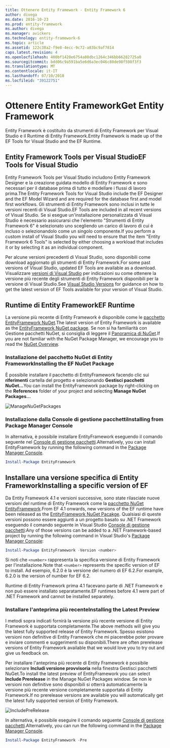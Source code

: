 ```yaml
---
title: Ottenere Entity Framework - Entity Framework 6
author: divega
ms.date: 2016-10-23
ms.prod: entity-framework
ms.author: divega
ms.manager: avickers
ms.technology: entity-framework-6
ms.topic: article
ms.assetid: 122c38a2-f9e8-4ecc-9c72-a83bc9af7814
caps.latest.revision: 4
ms.openlocfilehash: 400bf1428e6754a88dbc1264c346bb66282725a0
ms.sourcegitcommit: bdd06c9a591ba5e6d6a3ec046c80de98f598f3f3
ms.translationtype: MT
ms.contentlocale: it-IT
ms.lasthandoff: 07/10/2018
ms.locfileid: "39122751"
---
```

# <a name="get-entity-framework"></a><span data-ttu-id="b9bef-102">Ottenere Entity Framework</span><span class="sxs-lookup"><span data-stu-id="b9bef-102">Get Entity Framework</span></span>
<span data-ttu-id="b9bef-103">Entity Framework è costituito da strumenti di Entity Framework per Visual Studio e il Runtime di Entity Framework.</span><span class="sxs-lookup"><span data-stu-id="b9bef-103">Entity Framework is made up of the EF Tools for Visual Studio and the EF Runtime.</span></span>

## <a name="ef-tools-for-visual-studio"></a><span data-ttu-id="b9bef-104">Entity Framework Tools per Visual Studio</span><span class="sxs-lookup"><span data-stu-id="b9bef-104">EF Tools for Visual Studio</span></span>

<span data-ttu-id="b9bef-105">Entity Framework Tools per Visual Studio includono Entity Framework Designer e la creazione guidata modello di Entity Framework e sono necessari per il database prima di tutto e modellare i flussi di lavoro prima.</span><span class="sxs-lookup"><span data-stu-id="b9bef-105">The Entity Framework Tools for Visual Studio include the EF Designer and the EF Model Wizard and are required for the database first and model first workflows.</span></span> <span data-ttu-id="b9bef-106">Gli strumenti di Entity Framework sono inclusi in tutte le versioni recenti di Visual Studio.</span><span class="sxs-lookup"><span data-stu-id="b9bef-106">EF Tools are included in all recent versions of Visual Studio.</span></span> <span data-ttu-id="b9bef-107">Se si esegue un'installazione personalizzata di Visual Studio è necessario assicurarsi che l'elemento "Strumenti di Entity Framework 6" è selezionato uno scegliendo un carico di lavoro di cui è incluso o selezionandolo come un singolo componente.</span><span class="sxs-lookup"><span data-stu-id="b9bef-107">If you perform a custom install of Visual Studio you will need to ensure that the item "Entity Framework 6 Tools" is selected by either choosing a workload that includes it or by selecting it as an individual component.</span></span>

<span data-ttu-id="b9bef-108">Per alcune versioni precedenti di Visual Studio, sono disponibili come download aggiornato gli strumenti di Entity Framework.</span><span class="sxs-lookup"><span data-stu-id="b9bef-108">For some past versions of Visual Studio, updated EF Tools are available as a download.</span></span> <span data-ttu-id="b9bef-109">Visualizzare [versioni di Visual Studio](~/ef6/what-is-new/visual-studio.md) per indicazioni su come ottenere la versione più recente degli strumenti di Entity Framework disponibili per la versione di Visual Studio.</span><span class="sxs-lookup"><span data-stu-id="b9bef-109">See [Visual Studio Versions](~/ef6/what-is-new/visual-studio.md) for guidance on how to get the latest version of EF Tools available for your version of Visual Studio.</span></span>

## <a name="ef-runtime"></a><span data-ttu-id="b9bef-110">Runtime di Entity Framework</span><span class="sxs-lookup"><span data-stu-id="b9bef-110">EF Runtime</span></span>

<span data-ttu-id="b9bef-111">La versione più recente di Entity Framework è disponibile come le [pacchetto EntityFramework NuGet](http://nuget.org/packages/EntityFramework/).</span><span class="sxs-lookup"><span data-stu-id="b9bef-111">The latest version of Entity Framework is available as the [EntityFramework NuGet package](http://nuget.org/packages/EntityFramework/).</span></span> <span data-ttu-id="b9bef-112">Se non si ha familiarità con Gestione pacchetti NuGet, si consiglia di leggere il [Panoramica di NuGet](https://docs.microsoft.com/nuget/consume-packages/overview-and-workflow).</span><span class="sxs-lookup"><span data-stu-id="b9bef-112">If you are not familiar with the NuGet Package Manager, we encourage you to read the [NuGet Overview](https://docs.microsoft.com/nuget/consume-packages/overview-and-workflow).</span></span>

### <a name="installing-the-ef-nuget-package"></a><span data-ttu-id="b9bef-113">Installazione del pacchetto NuGet di Entity Framework</span><span class="sxs-lookup"><span data-stu-id="b9bef-113">Installing the EF NuGet Package</span></span>

<span data-ttu-id="b9bef-114">È possibile installare il pacchetto di EntityFramework facendo clic sui **riferimenti** cartella del progetto e selezionando **Gestisci pacchetti NuGet...**</span><span class="sxs-lookup"><span data-stu-id="b9bef-114">You can install the EntityFramework package by right-clicking on the **References** folder of your project and selecting **Manage NuGet Packages…**</span></span>

![ManageNuGetPackages](~/ef6/media/managenugetpackages.png)

### <a name="installing-from-package-manager-console"></a><span data-ttu-id="b9bef-116">Installazione dalla Console di gestione pacchetti</span><span class="sxs-lookup"><span data-stu-id="b9bef-116">Installing from Package Manager Console</span></span>

<span data-ttu-id="b9bef-117">In alternativa, è possibile installare EntityFramework eseguendo il comando seguente nel [Console di gestione pacchetti](http://docs.nuget.org/docs/start-here/using-the-package-manager-console).</span><span class="sxs-lookup"><span data-stu-id="b9bef-117">Alternatively, you can install EntityFramework by running the following command in the [Package Manager Console](http://docs.nuget.org/docs/start-here/using-the-package-manager-console).</span></span>

``` powershell
Install-Package EntityFramework
```

## <a name="installing-a-specific-version-of-ef"></a><span data-ttu-id="b9bef-118">Installare una versione specifica di Entity Framework</span><span class="sxs-lookup"><span data-stu-id="b9bef-118">Installing a specific version of EF</span></span>

<span data-ttu-id="b9bef-119">Da Entity Framework 4.1 e versioni successive, sono state rilasciate nuove versioni del runtime di Entity Framework come la [pacchetto NuGet EntityFramework](https://www.nuget.org/packages/EntityFramework/).</span><span class="sxs-lookup"><span data-stu-id="b9bef-119">From EF 4.1 onwards, new versions of the EF runtime have been released as the [EntityFramework NuGet Pacakge](https://www.nuget.org/packages/EntityFramework/).</span></span> <span data-ttu-id="b9bef-120">Qualsiasi di queste versioni possono essere aggiunti a un progetto basato su .NET Framework eseguendo il comando seguente in Visual Studio [Console di gestione pacchetti](http://docs.nuget.org/docs/start-here/using-the-package-manager-console):</span><span class="sxs-lookup"><span data-stu-id="b9bef-120">Any of those versions can be added to a .NET Framework-based project by running the following command in Visual Studio's [Package Manager Console](http://docs.nuget.org/docs/start-here/using-the-package-manager-console):</span></span>

``` powershell
Install-Package EntityFramework -Version <number>
```

<span data-ttu-id="b9bef-121">Si noti che `<number>` rappresenta la specifica versione di Entity Framework per l'installazione.</span><span class="sxs-lookup"><span data-stu-id="b9bef-121">Note that `<number>` represents the specific version of EF to install.</span></span> <span data-ttu-id="b9bef-122">Ad esempio, 6.2.0 è la versione del numero di EF 6.2.</span><span class="sxs-lookup"><span data-stu-id="b9bef-122">For example, 6.2.0 is the version of number for EF 6.2.</span></span>   

<span data-ttu-id="b9bef-123">Runtime di Entity Framework prima 4.1 facevano parte di .NET Framework e non può essere installato separatamente.</span><span class="sxs-lookup"><span data-stu-id="b9bef-123">EF runtimes before 4.1 were part of .NET Framework and cannot be installed separately.</span></span>

### <a name="installing-the-latest-preview"></a><span data-ttu-id="b9bef-124">Installare l'anteprima più recente</span><span class="sxs-lookup"><span data-stu-id="b9bef-124">Installing the Latest Preview</span></span>

<span data-ttu-id="b9bef-125">I metodi sopra indicati fornirà la versione più recente versione di Entity Framework è supportata completamente.</span><span class="sxs-lookup"><span data-stu-id="b9bef-125">The above methods will give you the latest fully supported release of Entity Framework.</span></span> <span data-ttu-id="b9bef-126">Spesso esistono versioni non definitive di Entity Framework che mi piacerebbe poter provare e inviare commenti e suggerimenti su disponibili.</span><span class="sxs-lookup"><span data-stu-id="b9bef-126">There are often prerelease versions of Entity Framework available that we would love you to try out and give us feedback on.</span></span>

<span data-ttu-id="b9bef-127">Per installare l'anteprima più recente di Entity Framework è possibile selezionare **Includi versione provvisoria** nella finestra Gestisci pacchetti NuGet.</span><span class="sxs-lookup"><span data-stu-id="b9bef-127">To install the latest preview of EntityFramework you can select **Include Prerelease** in the Manage NuGet Packages window.</span></span> <span data-ttu-id="b9bef-128">Se non le versioni non definitive sono disponibili si otterrà automaticamente la versione più recente versione completamente supportata di Entity Framework.</span><span class="sxs-lookup"><span data-stu-id="b9bef-128">If no prerelease versions are available you will automatically get the latest fully supported version of Entity Framework.</span></span>

![IncludePreRelease](~/ef6/media/includeprerelease.png)

<span data-ttu-id="b9bef-130">In alternativa, è possibile eseguire il comando seguente [Console di gestione pacchetti](http://docs.nuget.org/docs/start-here/using-the-package-manager-console).</span><span class="sxs-lookup"><span data-stu-id="b9bef-130">Alternatively, you can run the following command in the [Package Manager Console](http://docs.nuget.org/docs/start-here/using-the-package-manager-console).</span></span>

``` powershell
Install-Package EntityFramework -Pre
```
